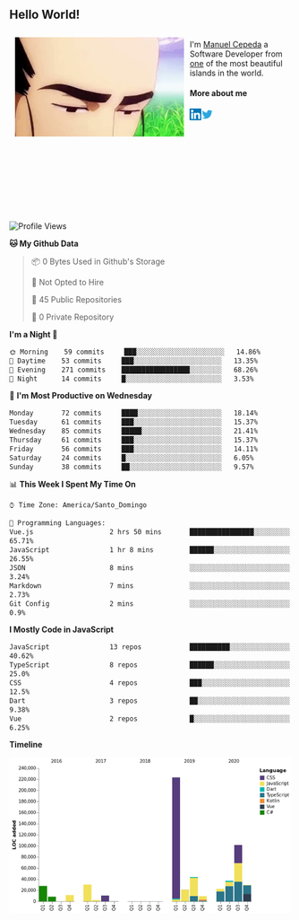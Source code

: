 <h2> Hello World!</h2>

<div style="display:inline-block">
  <img alt="Ah, I see you're a man of culture as well" align="left" width="60%" style="margin: 10px" src="https://raw.githubusercontent.com/mecm1993/mecm1993/master/assets/background.gif">

  I'm [Manuel Cepeda](https://manuelcepeda.dev) a Software Developer from [one](https://en.wikipedia.org/wiki/Dominican_Republic) of the most beautiful islands in the world.

  #### More about me

  <a href="https://www.linkedin.com/in/manuel-cepeda-0336a999/">
    <img align="left" alt="Manuel Cepeda | LinkedIn" width="21px" src="https://raw.githubusercontent.com/mecm1993/mecm1993/master/assets/linkedin.svg" />
  </a>
  <a href="https://twitter.com/mecm1993">
    <img align="left" alt="Manuel Cepeda | Twitter" width="21px" src="https://raw.githubusercontent.com/mecm1993/mecm1993/master/assets/twitter.svg" />
  </a>
  <br />
  <br />
  <br />
  <br />
  <br />
  <br />
  <br />
  <br />
  <br />
  <br />
  <br />
</div>

<!--START_SECTION:waka-->
![Profile Views](http://img.shields.io/badge/Profile%20Views-0-blue)

**🐱 My Github Data** 

> 📦 0 Bytes Used in Github's Storage 
 > 
> 🚫 Not Opted to Hire
 > 
> 📜 45 Public Repositories
 > 
> 🔑 0 Private Repository 
 > 
**I'm a Night 🦉** 

```text
🌞 Morning    59 commits     ███░░░░░░░░░░░░░░░░░░░░░░   14.86% 
🌆 Daytime    53 commits     ███░░░░░░░░░░░░░░░░░░░░░░   13.35% 
🌃 Evening    271 commits    █████████████████░░░░░░░░   68.26% 
🌙 Night      14 commits     █░░░░░░░░░░░░░░░░░░░░░░░░   3.53%

```
📅 **I'm Most Productive on Wednesday** 

```text
Monday       72 commits     ████░░░░░░░░░░░░░░░░░░░░░   18.14% 
Tuesday      61 commits     ███░░░░░░░░░░░░░░░░░░░░░░   15.37% 
Wednesday    85 commits     █████░░░░░░░░░░░░░░░░░░░░   21.41% 
Thursday     61 commits     ███░░░░░░░░░░░░░░░░░░░░░░   15.37% 
Friday       56 commits     ███░░░░░░░░░░░░░░░░░░░░░░   14.11% 
Saturday     24 commits     █░░░░░░░░░░░░░░░░░░░░░░░░   6.05% 
Sunday       38 commits     ██░░░░░░░░░░░░░░░░░░░░░░░   9.57%

```


📊 **This Week I Spent My Time On** 

```text
⌚︎ Time Zone: America/Santo_Domingo

💬 Programming Languages: 
Vue.js                   2 hrs 50 mins       ████████████████░░░░░░░░░   65.71% 
JavaScript               1 hr 8 mins         ██████░░░░░░░░░░░░░░░░░░░   26.55% 
JSON                     8 mins              ░░░░░░░░░░░░░░░░░░░░░░░░░   3.24% 
Markdown                 7 mins              ░░░░░░░░░░░░░░░░░░░░░░░░░   2.73% 
Git Config               2 mins              ░░░░░░░░░░░░░░░░░░░░░░░░░   0.9%

```

**I Mostly Code in JavaScript** 

```text
JavaScript               13 repos            ██████████░░░░░░░░░░░░░░░   40.62% 
TypeScript               8 repos             ██████░░░░░░░░░░░░░░░░░░░   25.0% 
CSS                      4 repos             ███░░░░░░░░░░░░░░░░░░░░░░   12.5% 
Dart                     3 repos             ██░░░░░░░░░░░░░░░░░░░░░░░   9.38% 
Vue                      2 repos             █░░░░░░░░░░░░░░░░░░░░░░░░   6.25%

```


**Timeline**

![Chart not found](https://raw.githubusercontent.com/mecm1993/mecm1993/master/charts/bar_graph.png) 


<!--END_SECTION:waka-->